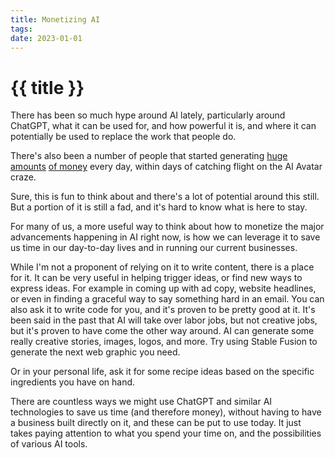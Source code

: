 ```yaml
---
title: Monetizing AI
tags: 
date: 2023-01-01
---
```


# {{ title }}

There has been so much hype around AI lately, particularly around ChatGPT, what it can be used for, and how powerful it is, and where it can potentially be used to replace the work that people do.

There's also been a number of people that started generating [huge amounts](https://twitter.com/levelsio/status/1589737798244118528?lang=en) [of money](https://twitter.com/marckohlbrugge/status/1600822162012921856?lang=en) every day, within days of catching flight on the AI Avatar craze.

Sure, this is fun to think about and there's a lot of potential around this still. But a portion of it is still a fad, and it's hard to know what is here to stay.

For many of us, a more useful way to think about how to monetize the major advancements happening in AI right now, is how we can leverage it to save us time in our day-to-day lives and in running our current businesses.

While I'm not a proponent of relying on it to write content, there is a place for it. It can be very useful in helping trigger ideas, or find new ways to express ideas. For example in coming up with ad copy, website headlines, or even in finding a graceful way to say something hard in an email. 
You can also ask it to write code for you, and it's proven to be pretty good at it. It's been said in the past that AI will take over labor jobs, but not creative jobs, but it's proven to have come the other way around. AI can generate some really creative stories, images, logos, and more. Try using Stable Fusion to generate the next web graphic you need.

Or in your personal life, ask it for some recipe ideas based on the specific ingredients you have on hand.

There are countless ways we might use ChatGPT and similar AI technologies to save us time (and therefore money), without having to have a business built directly on it, and these can be put to use today. It just takes paying attention to what you spend your time on, and the possibilities of various AI tools.


